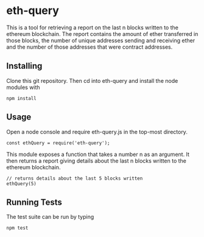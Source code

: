 # eth-query

This is a tool for retrieving a report on the last n blocks written to the ethereum blockchain.  The report contains
the amount of ether transferred in those blocks, the number of unique addresses sending and receiving ether and the
number of those addresses that were contract addresses.

Installing
----------

Clone this git repository. Then cd into eth-query and install the node modules with
```
npm install
```

Usage
-----

Open a node console and require eth-query.js in the top-most directory.
```
const ethQuery = require('eth-query');
```

This module exposes a function that takes a number n as an argument.  It then returns a report giving details about
the last n blocks written to the ethereum blockchain.
```
// returns details about the last 5 blocks written
ethQuery(5)
```

Running Tests
-------------

The test suite can be run by typing
```
npm test
```

